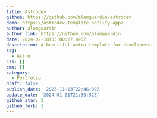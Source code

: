 ```yaml
---
title: Astrodev
github: https://github.com/alamguardin/astrodev
demo: https://astrodev-template.netlify.app/
author: alamguardin
author_link: https://github.com/alamguardin
date: 2024-02-18T05:00:27.495Z
description: A beautiful astro template for developers.
ssg:
  - Astro
css: []
cms: []
category:
  - Portfolio
draft: false
publish_date: '2023-11-13T22:46:09Z'
update_date: '2024-01-01T21:30:52Z'
github_star: 3
github_fork: 1
---
```

